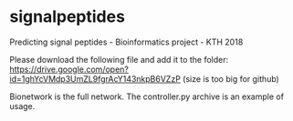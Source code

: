 # signalpeptides
Predicting signal peptides - Bioinformatics project - KTH 2018

Please download the following file and add it to the folder:
https://drive.google.com/open?id=1ghYcVMdp3UmZL9fgrAcY143nkpB6VZzP
(size is too big for github)

Bionetwork is the full network. The controller.py archive is an example of usage.
